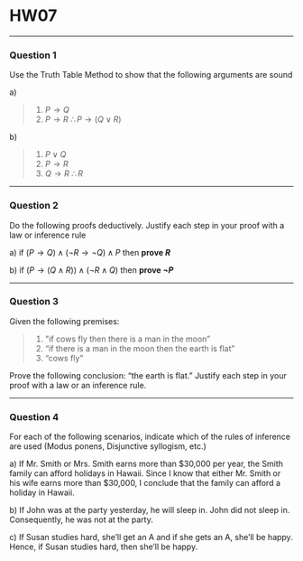 # HW07
---
### Question 1

Use the Truth Table Method to show that the following arguments are sound

a)
>1) $P \rightarrow Q$
>2) $P \rightarrow R$
>$\therefore P \rightarrow (Q \lor R)$

b)
>1) $P \lor Q$
>2) $P \rightarrow R$
>3) $Q \rightarrow R$
>$\therefore R$

---
### Question 2

Do the following proofs deductively. Justify each step in your proof with a law or inference rule

a) if $(P \rightarrow Q) \land (\lnot R \rightarrow \lnot Q) \land P$ then **prove $R$**

b) if $(P \rightarrow (Q \land R)) \land (\lnot R \land Q)$ then **prove $\lnot P$**

---
### Question 3

Given the following premises:
>1) "if cows fly then there is a man in the moon”
>2) “if there is a man in the moon then the earth is flat”
>3) “cows fly”

Prove the following conclusion: “the earth is flat.” Justify each step in your proof with a law or an inference rule.

---
### Question 4

For each of the following scenarios, indicate which of the rules of inference are used (Modus ponens, Disjunctive syllogism, etc.)

a) If Mr. Smith or Mrs. Smith earns more than $30,000 per year, the Smith family can afford holidays in Hawaii. Since I know that either Mr. Smith or his wife earns more than $30,000, I conclude that the family can afford a holiday in Hawaii.

b) If John was at the party yesterday, he will sleep in. John did not sleep in. Consequently, he was not at the party.

c) If Susan studies hard, she’ll get an A and if she gets an A, she’ll be happy. Hence, if Susan studies hard, then she’ll be happy.
